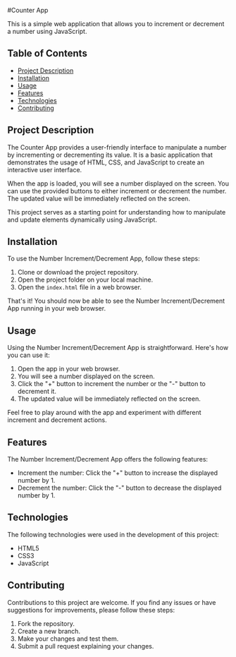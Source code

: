 #Counter App

This is a simple web application that allows you to increment or decrement a number using JavaScript.

## Table of Contents

- [Project Description](#project-description)
- [Installation](#installation)
- [Usage](#usage)
- [Features](#features)
- [Technologies](#technologies)
- [Contributing](#contributing)


## Project Description

The Counter App provides a user-friendly interface to manipulate a number by incrementing or decrementing its value. It is a basic application that demonstrates the usage of HTML, CSS, and JavaScript to create an interactive user interface.

When the app is loaded, you will see a number displayed on the screen. You can use the provided buttons to either increment or decrement the number. The updated value will be immediately reflected on the screen.

This project serves as a starting point for understanding how to manipulate and update elements dynamically using JavaScript.

## Installation

To use the Number Increment/Decrement App, follow these steps:

1. Clone or download the project repository.
2. Open the project folder on your local machine.
3. Open the `index.html` file in a web browser.

That's it! You should now be able to see the Number Increment/Decrement App running in your web browser.

## Usage

Using the Number Increment/Decrement App is straightforward. Here's how you can use it:

1. Open the app in your web browser.
2. You will see a number displayed on the screen.
3. Click the "+" button to increment the number or the "-" button to decrement it.
4. The updated value will be immediately reflected on the screen.

Feel free to play around with the app and experiment with different increment and decrement actions.

## Features

The Number Increment/Decrement App offers the following features:

- Increment the number: Click the "+" button to increase the displayed number by 1.
- Decrement the number: Click the "-" button to decrease the displayed number by 1.

## Technologies

The following technologies were used in the development of this project:

- HTML5
- CSS3
- JavaScript

## Contributing

Contributions to this project are welcome. If you find any issues or have suggestions for improvements, please follow these steps:

1. Fork the repository.
2. Create a new branch.
3. Make your changes and test them.
4. Submit a pull request explaining your changes.
